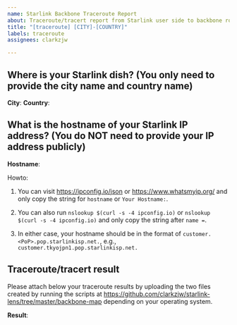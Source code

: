 ```yaml
---
name: Starlink Backbone Traceroute Report
about: Traceroute/tracert report from Starlink user side to backbone routers
title: "[traceroute] [CITY]-[COUNTRY]"
labels: traceroute
assignees: clarkzjw

---
```


## Where is your Starlink dish? (You only need to provide the city name and country name)

**City**:
**Country**:

## What is the hostname of your Starlink IP address? (You do **NOT** need to provide your IP address publicly)

**Hostname**: 

Howto:

1. You can visit https://ipconfig.io/json or https://www.whatsmyip.org/ and only copy the string for `hostname` or `Your Hostname:`.

2. You can also run `nslookup $(curl -s -4 ipconfig.io)` or `nslookup $(curl -s -4 ipconfig.io)` and only copy the string after `name =`.

3. In either case, your hostname should be in the format of `customer.<PoP>.pop.starlinkisp.net.`, e.g., `customer.tkyojpn1.pop.starlinkisp.net.`

## Traceroute/tracert result

Please attach below your traceroute results by uploading the two files created by running the scripts at https://github.com/clarkzjw/starlink-lens/tree/master/backbone-map depending on your operating system.

**Result**:
